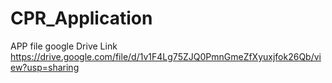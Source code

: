 # CPR_Application
APP file google Drive Link
https://drive.google.com/file/d/1v1F4Lg75ZJQ0PmnGmeZfXyuxjfok26Qb/view?usp=sharing

